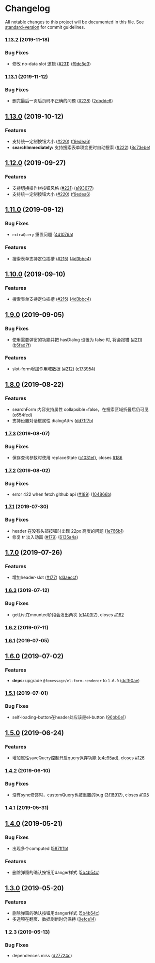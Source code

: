 # Changelog

All notable changes to this project will be documented in this file. See [standard-version](https://github.com/conventional-changelog/standard-version) for commit guidelines.

### [1.13.2](https://github.com/FEMessage/el-data-table/compare/v1.13.1...v1.13.2) (2019-11-18)


### Bug Fixes

* 修改 no-data slot 逻辑 ([#231](https://github.com/FEMessage/el-data-table/issues/231)) ([f9dc5e3](https://github.com/FEMessage/el-data-table/commit/f9dc5e3))



### [1.13.1](https://github.com/FEMessage/el-data-table/compare/v1.13.0...v1.13.1) (2019-11-12)


### Bug Fixes

* 删完最后一页后页码不正确的问题 ([#228](https://github.com/FEMessage/el-data-table/issues/228)) ([2dbdde6](https://github.com/FEMessage/el-data-table/commit/2dbdde6))



## [1.13.0](https://github.com/FEMessage/el-data-table/compare/v1.12.0...v1.13.0) (2019-10-12)


### Features

* 支持统一定制按钮大小 ([#220](https://github.com/FEMessage/el-data-table/issues/220)) ([f9edea6](https://github.com/FEMessage/el-data-table/commit/f9edea6))
* **searchImmediately:** 支持搜索表单项变更时自动搜索 ([#222](https://github.com/FEMessage/el-data-table/issues/222)) ([8c73ebe](https://github.com/FEMessage/el-data-table/commit/8c73ebe))



## [1.12.0](https://github.com/FEMessage/el-data-table/compare/v1.11.0...v1.12.0) (2019-09-27)


### Features

* 支持切换操作栏按钮风格 ([#221](https://github.com/FEMessage/el-data-table/issues/221)) ([a193677](https://github.com/FEMessage/el-data-table/commit/a193677))
* 支持统一定制按钮大小 ([#220](https://github.com/FEMessage/el-data-table/issues/220)) ([f9edea6](https://github.com/FEMessage/el-data-table/commit/f9edea6))



## [1.11.0](https://github.com/FEMessage/el-data-table/compare/v1.10.0...v1.11.0) (2019-09-12)


### Bug Fixes

* `extraQuery` 重置问题 ([4d1079a](https://github.com/FEMessage/el-data-table/commit/4d1079a))


### Features

* 搜索表单支持定位插槽 ([#215](https://github.com/FEMessage/el-data-table/issues/215)) ([4d3bbc4](https://github.com/FEMessage/el-data-table/commit/4d3bbc4))



## [1.10.0](https://github.com/FEMessage/el-data-table/compare/v1.9.0...v1.10.0) (2019-09-10)


### Features

* 搜索表单支持定位插槽 ([#215](https://github.com/FEMessage/el-data-table/issues/215)) ([4d3bbc4](https://github.com/FEMessage/el-data-table/commit/4d3bbc4))



## [1.9.0](https://github.com/FEMessage/el-data-table/compare/v1.8.0...v1.9.0) (2019-09-05)


### Bug Fixes

* 使用需要弹窗的功能并把 hasDialog 设置为 false 时, 将会报错 ([#211](https://github.com/FEMessage/el-data-table/issues/211)) ([b5fad7f](https://github.com/FEMessage/el-data-table/commit/b5fad7f))


### Features

* slot-form增加作用域数据 ([#212](https://github.com/FEMessage/el-data-table/issues/212)) ([c173954](https://github.com/FEMessage/el-data-table/commit/c173954))



## [1.8.0](https://github.com/FEMessage/el-data-table/compare/v1.7.3...v1.8.0) (2019-08-22)


### Features

* searchForm 内容支持属性 collapsible=false，在搜索区域折叠后仍可见 ([e654fed](https://github.com/FEMessage/el-data-table/commit/e654fed))
* 支持设置对话框属性 dialogAttrs ([dd71f7b](https://github.com/FEMessage/el-data-table/commit/dd71f7b))



### [1.7.3](https://github.com/FEMessage/el-data-table/compare/v1.7.2...v1.7.3) (2019-08-07)


### Bug Fixes

* 保存查询参数时使用 replaceState ([c1031ef](https://github.com/FEMessage/el-data-table/commit/c1031ef)), closes [#186](https://github.com/FEMessage/el-data-table/issues/186)



### [1.7.2](https://github.com/FEMessage/el-data-table/compare/v1.7.1...v1.7.2) (2019-08-02)


### Bug Fixes

* error 422 when fetch github api  ([#189](https://github.com/FEMessage/el-data-table/issues/189)) ([104866b](https://github.com/FEMessage/el-data-table/commit/104866b))



### [1.7.1](https://github.com/FEMessage/el-data-table/compare/v1.7.0...v1.7.1) (2019-07-30)


### Bug Fixes

* header 在没有头部按钮时出现 22px 高度的问题 ([1e766b1](https://github.com/FEMessage/el-data-table/commit/1e766b1))
* 修复 tr 淡入动画 ([#179](https://github.com/FEMessage/el-data-table/issues/179)) ([6135a4a](https://github.com/FEMessage/el-data-table/commit/6135a4a))



## [1.7.0](https://github.com/FEMessage/el-data-table/compare/v1.6.3...v1.7.0) (2019-07-26)


### Features

* 增加header-slot ([#177](https://github.com/FEMessage/el-data-table/issues/177)) ([d3aeccf](https://github.com/FEMessage/el-data-table/commit/d3aeccf))



### [1.6.3](https://github.com/FEMessage/el-data-table/compare/v1.6.2...v1.6.3) (2019-07-12)


### Bug Fixes

* getList在mounted阶段会发出两次  ([c1403f7](https://github.com/FEMessage/el-data-table/commit/c1403f7)), closes [#162](https://github.com/FEMessage/el-data-table/issues/162)



### [1.6.2](https://github.com/FEMessage/el-data-table/compare/v1.6.1...v1.6.2) (2019-07-11)



### [1.6.1](https://github.com/FEMessage/el-data-table/compare/v1.6.0...v1.6.1) (2019-07-05)



## [1.6.0](https://github.com/FEMessage/el-data-table/compare/v1.5.1...v1.6.0) (2019-07-02)


### Features

* **deps:** upgrade `@femessage/el-form-renderer` to `1.6.0`  ([dcf90ae](https://github.com/FEMessage/el-data-table/commit/dcf90ae))



### [1.5.1](https://github.com/FEMessage/el-data-table/compare/v1.5.0...v1.5.1) (2019-07-01)


### Bug Fixes

* self-loading-button在header处应该是el-button   ([96bb0e1](https://github.com/FEMessage/el-data-table/commit/96bb0e1))



## [1.5.0](https://github.com/FEMessage/el-data-table/compare/v1.4.2...v1.5.0) (2019-06-24)


### Features

* 增加属性saveQuery控制开启query保存功能  ([e4c95ad](https://github.com/FEMessage/el-data-table/commit/e4c95ad)), closes [#126](https://github.com/FEMessage/el-data-table/issues/126)



### [1.4.2](https://github.com/FEMessage/el-data-table/compare/v1.4.1...v1.4.2) (2019-06-10)


### Bug Fixes

* 没有sync修饰时，customQuery也被重置的bug   ([3f18917](https://github.com/FEMessage/el-data-table/commit/3f18917)), closes [#105](https://github.com/FEMessage/el-data-table/issues/105)



### [1.4.1](https://github.com/FEMessage/el-data-table/compare/v1.4.0...v1.4.1) (2019-05-31)



## [1.4.0](https://github.com/FEMessage/el-data-table/compare/v1.3.0...v1.4.0) (2019-05-21)


### Bug Fixes

* 出现多个computed  ([587ff1b](https://github.com/FEMessage/el-data-table/commit/587ff1b))


### Features

* 删除弹窗的确认按钮用danger样式 ([5b4b54c](https://github.com/FEMessage/el-data-table/commit/5b4b54c))



## [1.3.0](https://github.com/FEMessage/el-data-table/compare/v1.2.3...v1.3.0) (2019-05-20)


### Features

* 删除弹窗的确认按钮用danger样式 ([5b4b54c](https://github.com/FEMessage/el-data-table/commit/5b4b54c))
* 多选项在翻页、数据刷新时仍保持 ([0efce14](https://github.com/FEMessage/el-data-table/commit/0efce14))



### 1.2.3 (2019-05-13)


### Bug Fixes

* dependences miss  ([d27724c](https://github.com/FEMessage/el-data-table/commit/d27724c))
